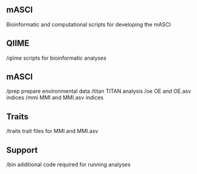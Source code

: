 ## mASCI
Bioinformatic and computational scripts for developing the mASCI

## QIIME 
/qiime scripts for bioinformatic analyses

## mASCI 
/prep prepare environmental data 
/titan TITAN analysis
/oe OE and OE.asv indices
/mmi MMI and MMI.asv indices

## Traits
/traits trait files for MMI and MMI.asv

## Support
/bin additional code required for running analyses




